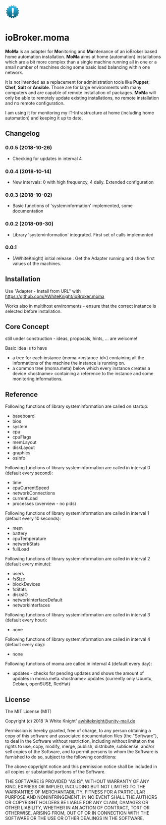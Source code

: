 ![Logo](admin/moma.png)
# ioBroker.moma


**MoMa** is an adapter for **Mo**nitoring and **Ma**intenance of an ioBroker based home automation installation.
**MoMa** aims at home (automation) installations which are a bit more complex than a single machine running all in one or a small number of machines doing some basic load balancing within one network.

It is not intended as a replacement for administration tools like **Puppet**, **Chef**, **Salt** or **Ansible**.
Those are for large environments with many computers and are capable of remote installation of packages. **MoMa** will only be able to remotely update existing installations, no remote installation and no remote configuration.


I am using it for monitoring my IT-Infrastructure at home (including home automation) and keeping it up to date.

## Changelog
### 0.0.5 (2018-10-26)
* Checking for updates in interval 4

### 0.0.4 (2018-10-14)
* New intervals: 0 with high frequency, 4 daily. Extended configuration

### 0.0.3 (2018-10-02)
* Basic functions of 'systeminformation' implemented, some documentation

### 0.0.2 (2018-09-30)
* Library 'systeminformation' integrated. First set of calls implemented


### 0.0.1
* (AWhiteKnight) initial release : Get the Adapter running and show first values of the machines.

## Installation

Use "Adapter - Install from URL" with https://github.com/AWhiteKnight/ioBroker.moma

Works also in multihost environments - ensure that the correct instance is selected before installation.

## Core Concept

still under construction - ideas, proposals, hints, ... are welcome!


Basic idea is to have 
+ a tree for each instance (moma.\<instance-id\>) containing all the informations of the machine the instance is running on. 
+ a common tree (moma.meta) below which every instance creates a device \<hostname\> containing a reference to the instance and some monitoring informations.

## Reference

Following functions of library systeminformation are called on startup:
* baseboard
* bios
* system
* cpu 
* cpuFlags
* memLayout
* diskLayout
* graphics
* osInfo


Following functions of library systeminformation are called in interval 0 (default every second):
* time
* cpuCurrentSpeed
* networkConnections
* currentLoad
* processes (overview - no pids)


Following functions of library systeminformation are called in interval 1 (default every 10 seconds):
* mem
* battery
* cpuTemperature
* networkStats
* fullLoad


Following functions of library systeminformation are called in interval 2 (default every minute):
* users
* fsSize
* blockDevices
* fsStats
* disksIO
* networkInterfaceDefault
* networkInterfaces


Following functions of library systeminformation are called in interval 3 (default every hour):
* none

Following functions of library systeminformation are called in interval 4 (default every day):
* none

Following functions of moma are called in interval 4 (default every day):
* updates - checks for pending updates and shows the amount of updates in moma.meta.\<hostname\>.updates (currently only Ubuntu, Debian, openSUSE, RedHat)


## License
The MIT License (MIT)

Copyright (c) 2018 'A White Knight' <awhiteknight@unity-mail.de>

Permission is hereby granted, free of charge, to any person obtaining a copy
of this software and associated documentation files (the "Software"), to deal
in the Software without restriction, including without limitation the rights
to use, copy, modify, merge, publish, distribute, sublicense, and/or sell
copies of the Software, and to permit persons to whom the Software is
furnished to do so, subject to the following conditions:

The above copyright notice and this permission notice shall be included in
all copies or substantial portions of the Software.

THE SOFTWARE IS PROVIDED "AS IS", WITHOUT WARRANTY OF ANY KIND, EXPRESS OR
IMPLIED, INCLUDING BUT NOT LIMITED TO THE WARRANTIES OF MERCHANTABILITY,
FITNESS FOR A PARTICULAR PURPOSE AND NONINFRINGEMENT. IN NO EVENT SHALL THE
AUTHORS OR COPYRIGHT HOLDERS BE LIABLE FOR ANY CLAIM, DAMAGES OR OTHER
LIABILITY, WHETHER IN AN ACTION OF CONTRACT, TORT OR OTHERWISE, ARISING FROM,
OUT OF OR IN CONNECTION WITH THE SOFTWARE OR THE USE OR OTHER DEALINGS IN
THE SOFTWARE.
